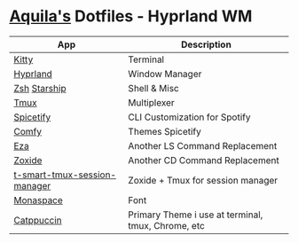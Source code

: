 # [Aquila's](https://github.com/rizkyilhampra) Dotfiles - Hyprland WM

| App | Description |
| --- | --- |
| [Kitty](https://sw.kovidgoyal.net/kitty/) | Terminal |
| [Hyprland](https://sw.kovidgoyal.net/kitty/) | Window Manager |
| [Zsh](https://zsh.sourceforge.io/) [Starship](https://starship.rs) | Shell & Misc |      
| [Tmux](https://github.com/tmux/tmux/wiki) | Multiplexer |
| [Spicetify](https://spicetify.app/) | CLI Customization for Spotify |
| [Comfy](https://github.com/Comfy-Themes/Spicetify) | Themes Spicetify |
| [Eza](https://github.com/eza-community/eza) | Another LS Command Replacement |
| [Zoxide](https://github.com/ajeetdsouza/zoxide) | Another CD Command Replacement |
| [t-smart-tmux-session-manager](https://github.com/joshmedeski/t-smart-tmux-session-manager) | Zoxide + Tmux for session manager |
| [Monaspace](https://monaspace.githubnext.com/) | Font |
| [Catppuccin](https://github.com/catppuccin/catppuccin) | Primary Theme i use at terminal, tmux, Chrome, etc |
